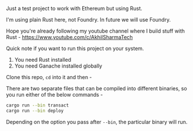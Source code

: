 Just a test project to work with Ethereum but using Rust.

I'm using plain Rust here, not Foundry. In future we will use Foundry.

Hope you're already following my youtube channel where I build stuff with Rust - 
https://www.youtube.com/c/AkhilSharmaTech

Quick note if you want to run this project on your system.

1. You need Rust installed
2. You need Ganache installed globally

Clone this repo, `cd` into it and then -

There are two separate files that can be compiled into different binaries, so you run either of the below commands - 

``` bash
cargo run --bin transact
cargo run --bin deploy
```
Depending on the option you pass after `--bin`, the particular binary will run.
